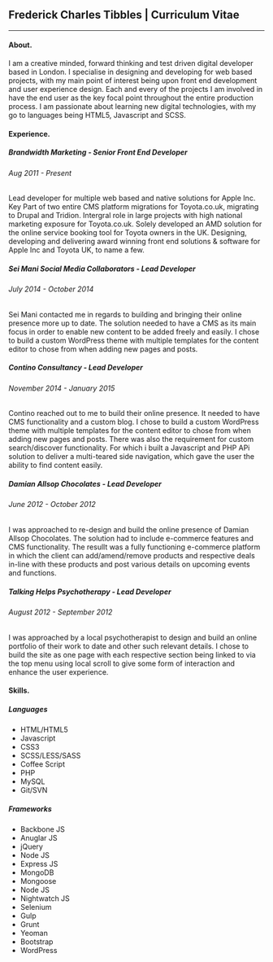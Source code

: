 ## Frederick Charles Tibbles | Curriculum Vitae
____
#### About.
I am a creative minded, forward thinking and test driven digital developer based in London. I specialise in designing and developing for web based projects, with my main point of interest being upon front end development and user experience design. Each and every of the projects I am involved in have the end user as the key focal point throughout the entire production process. I am passionate about learning new digital technologies, with my go to languages being HTML5, Javascript and SCSS.

#### Experience.
##### Brandwidth Marketing - Senior Front End Developer
######  Aug 2011 - Present
Lead developer for multiple web based and native solutions for Apple Inc. Key Part of two entire CMS platform migrations for Toyota.co.uk, migrating to Drupal and Tridion. Intergral role in large projects with high national marketing exposure for Toyota.co.uk. Solely developed an AMD solution for the online service booking tool for Toyota owners in the UK. Designing, developing and delivering award winning front end solutions & software for Apple Inc and Toyota UK, to name a few.


##### Sei Mani Social Media Collaborators - Lead Developer
###### July 2014 - October 2014
Sei Mani contacted me in regards to building and bringing their online presence more up to date. The solution needed to have a CMS as its main focus in order to enable new content to be added freely and easily. I chose to build a custom WordPress theme with multiple templates for the content editor to chose from when adding new pages and posts. 

##### Contino Consultancy - Lead Developer
###### November 2014 - January 2015
Contino reached out to me to build their online presence. It needed to have CMS functionality and a custom blog. I chose to build a custom WordPress theme with multiple templates for the content editor to chose from when adding new pages and posts. There was also the requirement for custom search/discover functionality. For which i built a Javascript and PHP APi solution to deliver a multi-teared side navigation, which gave the user the ability to find content easily.

##### Damian Allsop Chocolates - Lead Developer
###### June 2012 - October 2012
I was approached to re-design and build the online presence of Damian Allsop Chocolates. The solution had to include e-commerce features and CMS functionality. The resullt was a fully functioning e-commerce platform in which the client can add/amend/remove products and respective deals in-line with these products and post various details on upcoming events and functions. 

##### Talking Helps Psychotherapy - Lead Developer
###### August 2012 - September 2012
I was approached by a local psychotherapist to design and build an online portfolio of their work to date and other such relevant details. I chose to build the site as one page with each respective section being linked to via the top menu using local scroll to give some form of interaction and enhance the user experience.

#### Skills.
##### Languages
* HTML/HTML5
* Javascript
* CSS3
* SCSS/LESS/SASS
* Coffee Script
* PHP
* MySQL
* Git/SVN

##### Frameworks
* Backbone JS
* Anuglar JS
* jQuery
* Node JS
* Express JS
* MongoDB
* Mongoose 
* Node JS
* Nightwatch JS
* Selenium
* Gulp
* Grunt
* Yeoman
* Bootstrap
* WordPress


